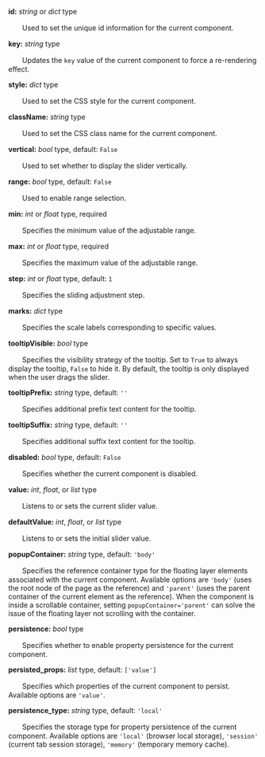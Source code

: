 **id:** *string* or *dict* type

　　Used to set the unique id information for the current component.

**key:** *string* type

　　Updates the `key` value of the current component to force a re-rendering effect.

**style:** *dict* type

　　Used to set the CSS style for the current component.

**className:** *string* type

　　Used to set the CSS class name for the current component.

**vertical:** *bool* type, default: `False`

　　Used to set whether to display the slider vertically.

**range:** *bool* type, default: `False`

　　Used to enable range selection.

**min:** *int* or *float* type, required

　　Specifies the minimum value of the adjustable range.

**max:** *int* or *float* type, required

　　Specifies the maximum value of the adjustable range.

**step:** *int* or *float* type, default: `1`

　　Specifies the sliding adjustment step.

**marks:** *dict* type

　　Specifies the scale labels corresponding to specific values.

**tooltipVisible:** *bool* type

　　Specifies the visibility strategy of the tooltip. Set to `True` to always display the tooltip, `False` to hide it. By default, the tooltip is only displayed when the user drags the slider.

**tooltipPrefix:** *string* type, default: `''`

　　Specifies additional prefix text content for the tooltip.

**tooltipSuffix:** *string* type, default: `''`

　　Specifies additional suffix text content for the tooltip.

**disabled:** *bool* type, default: `False`

　　Specifies whether the current component is disabled.

**value:** *int*, *float*, or *list* type

　　Listens to or sets the current slider value.

**defaultValue:** *int*, *float*, or *list* type

　　Listens to or sets the initial slider value.

**popupContainer:** *string* type, default: `'body'`

　　Specifies the reference container type for the floating layer elements associated with the current component. Available options are `'body'` (uses the root node of the page as the reference) and `'parent'` (uses the parent container of the current element as the reference). When the component is inside a scrollable container, setting `popupContainer='parent'` can solve the issue of the floating layer not scrolling with the container.

**persistence:** *bool* type

　　Specifies whether to enable property persistence for the current component.

**persisted_props:** *list* type, default: `['value']`

　　Specifies which properties of the current component to persist. Available options are `'value'`.

**persistence_type:** *string* type, default: `'local'`

　　Specifies the storage type for property persistence of the current component. Available options are `'local'` (browser local storage), `'session'` (current tab session storage), `'memory'` (temporary memory cache).